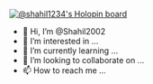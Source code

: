 [![@shahil1234's Holopin board](https://holopin.io/api/user/board?user=shahil1234)](https://holopin.io/@shahil1234)


- 👋 Hi, I’m @Shahil2002
- 👀 I’m interested in ...
- 🌱 I’m currently learning ...
- 💞️ I’m looking to collaborate on ...
- 📫 How to reach me ...

<!---
Shahil2002/Shahil2002 is a ✨ special ✨ repository because its `README.md` (this file) appears on your GitHub profile.
You can click the Preview link to take a look at your changes.
--->
